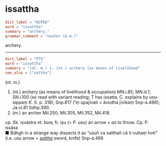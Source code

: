 # issattha

``` toml
dict_label = "NCPED"
word = "issattha"
summary = "archery."
grammar_comment = "neuter (& m.)"
```

archery.

--------------------

``` toml
dict_label = "PTS"
word = "issattha"
summary = "(nt. m.) 1. (nt.) archery (as means of livelihood"
see_also = ["sattha"]
```

(nt. m.)

1. (nt.) archery (as means of livelihood & occupation) MN.i.85; MN.iii.1; SN.i.100 (so read with variant reading; T has issatta, C. explains by usu\-sippaṃ *K. S.* p. 318); Snp.617 (˚ṃ upajīvati = āvudha jīvikaṃ Snp\-a.466); Ja.vi.81 Sdhp.390.
2. (m.) an archer Mil.250, Mil.305, Mil.352, Mil.418.

cp. Sk. iṣvastra nt. bow, fr. iṣu (= P. usu) an arrow \+ *as* to throw. Cp. P. issāsa  
■ Bdhgh in a strange way dissects it as “usuñ ca satthañ cā ti vuttaṃ hoti” (i.e. usu arrow \+ *[sattha](sattha.md)* sword, knife) Snp\-a.466

